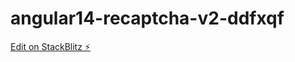 # angular14-recaptcha-v2-ddfxqf

[Edit on StackBlitz ⚡️](https://stackblitz.com/edit/angular14-recaptcha-v2-wyvqyc)